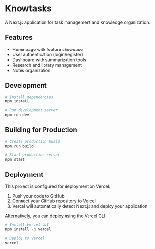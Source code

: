 # Knowtasks

A Next.js application for task management and knowledge organization.

## Features

- Home page with feature showcase
- User authentication (login/register)
- Dashboard with summarization tools
- Research and library management
- Notes organization

## Development

```bash
# Install dependencies
npm install

# Run development server
npm run dev
```

## Building for Production

```bash
# Create production build
npm run build

# Start production server
npm start
```

## Deployment

This project is configured for deployment on Vercel:

1. Push your code to GitHub
2. Connect your GitHub repository to Vercel
3. Vercel will automatically detect Next.js and deploy your application

Alternatively, you can deploy using the Vercel CLI:

```bash
# Install Vercel CLI
npm install -g vercel

# Deploy to Vercel
vercel
```
